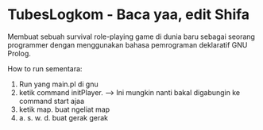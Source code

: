 # TubesLogkom - Baca yaa, edit Shifa
Membuat sebuah survival role-playing game di dunia baru sebagai seorang programmer dengan menggunakan bahasa pemrograman deklaratif GNU Prolog.

How to run sementara:
1. Run yang main.pl di gnu
2. ketik command initPlayer. --> Ini mungkin nanti bakal digabungin ke command start ajaa
3. ketik map. buat ngeliat map
4. a. s. w. d. buat gerak gerak

